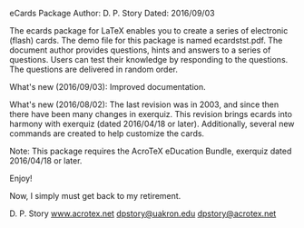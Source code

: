 eCards Package
Author: D. P. Story 
Dated: 2016/09/03

The ecards package for LaTeX enables you to create a series of
electronic (flash) cards. The demo file for this package is named
ecardstst.pdf. The document author provides questions, hints and
answers to a series of questions. Users can test their knowledge
by responding to the questions. The questions are delivered in
random order.

What's new (2016/09/03): Improved documentation.

What's new (2016/08/02): The last revision was in 2003, and since then 
there have been many changes in exerquiz. This revision brings ecards into 
harmony with exerquiz (dated 2016/04/18 or later). Additionally, several new 
commands are created to help customize the cards. 

Note: This package requires the AcroTeX eDucation Bundle, exerquiz dated 2016/04/18
or later.

Enjoy!

Now, I simply must get back to my retirement.

D. P. Story
www.acrotex.net
dpstory@uakron.edu
dpstory@acrotex.net
